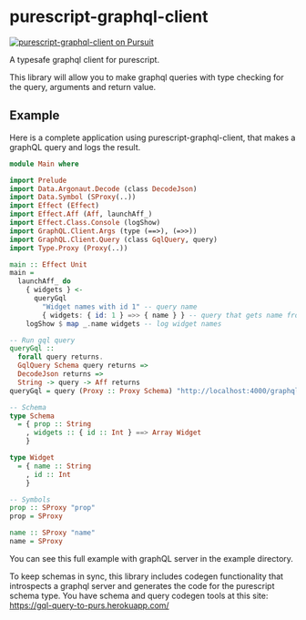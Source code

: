 # purescript-graphql-client

<a href="https://pursuit.purescript.org/packages/purescript-graphql-client">
  <img src="https://pursuit.purescript.org/packages/purescript-graphql-client/badge"
       alt="purescript-graphql-client on Pursuit">
  </img>
</a>

A typesafe graphql client for purescript. 

This library will allow you to make graphql queries with type checking for the query, arguments and return value. 

## Example

Here is a complete application using purescript-graphql-client, that makes a graphQL query and logs the result.

```purescript
module Main where

import Prelude
import Data.Argonaut.Decode (class DecodeJson)
import Data.Symbol (SProxy(..))
import Effect (Effect)
import Effect.Aff (Aff, launchAff_)
import Effect.Class.Console (logShow)
import GraphQL.Client.Args (type (==>), (=>>))
import GraphQL.Client.Query (class GqlQuery, query)
import Type.Proxy (Proxy(..))

main :: Effect Unit
main =
  launchAff_ do
    { widgets } <-
      queryGql 
        "Widget names with id 1" -- query name
        { widgets: { id: 1 } =>> { name } } -- query that gets name from widgets with Id 1
    logShow $ map _.name widgets -- log widget names

-- Run gql query
queryGql ::
  forall query returns.
  GqlQuery Schema query returns =>
  DecodeJson returns =>
  String -> query -> Aff returns
queryGql = query (Proxy :: Proxy Schema) "http://localhost:4000/graphql" []

-- Schema
type Schema
  = { prop :: String
    , widgets :: { id :: Int } ==> Array Widget
    }

type Widget
  = { name :: String
    , id :: Int
    }

-- Symbols 
prop :: SProxy "prop"
prop = SProxy

name :: SProxy "name"
name = SProxy
```

You can see this full example with graphQL server in the example directory.

To keep schemas in sync, this library includes codegen functionality that introspects a graphql server and generates the code for the purescript schema type. You have schema and query codegen tools at this site: https://gql-query-to-purs.herokuapp.com/